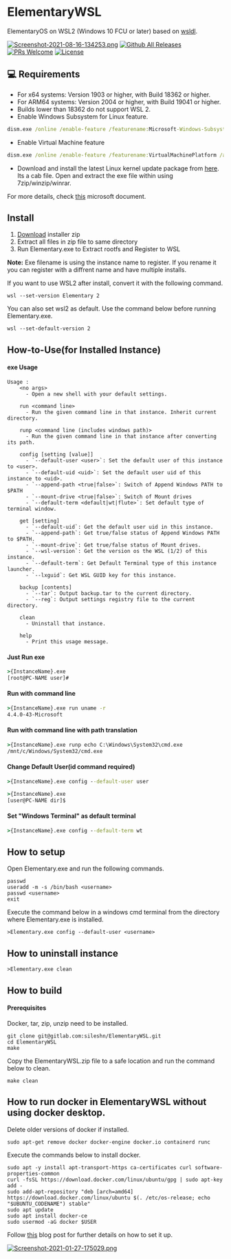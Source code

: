 # ElementaryWSL
ElementaryOS on WSL2 (Windows 10 FCU or later) based on [wsldl](https://github.com/yuk7/wsldl).

[![Screenshot-2021-08-16-134253.png](https://i.postimg.cc/9ftx8cN8/Screenshot-2021-08-16-134253.png)](https://postimg.cc/06jdr1vD)
[![Github All Releases](https://img.shields.io/github/downloads/sileshn/ElementaryWSL/total.svg?style=flat-square)](https://github.com/sileshn/ElementaryWSL/releases)
[![PRs Welcome](https://img.shields.io/badge/PRs-welcome-brightgreen.svg?style=flat-square)](http://makeapullrequest.com)
[![License](https://img.shields.io/github/license/sileshn/ElementaryWSL.svg?style=flat-square)](https://raw.githubusercontent.com/sileshn/ElementaryWSL/main/LICENSE)

## 💻 Requirements
* For x64 systems: Version 1903 or higher, with Build 18362 or higher.
* For ARM64 systems: Version 2004 or higher, with Build 19041 or higher.
* Builds lower than 18362 do not support WSL 2.
* Enable Windows Subsystem for Linux feature.
```cmd
dism.exe /online /enable-feature /featurename:Microsoft-Windows-Subsystem-Linux /all /norestart
```
* Enable Virtual Machine feature
```cmd
dism.exe /online /enable-feature /featurename:VirtualMachinePlatform /all /norestart
```
* Download and install the latest Linux kernel update package from [here](https://www.catalog.update.microsoft.com/Search.aspx?q=wsl). Its a cab file. Open and extract the exe file within using 7zip/winzip/winrar.

For more details, check [this](https://docs.microsoft.com/en-us/windows/wsl/install-win10) microsoft document.

## Install
1. [Download](https://github.com/sileshn/ElementaryWSL/releases/latest) installer zip
2. Extract all files in zip file to same directory
3. Run Elementary.exe to Extract rootfs and Register to WSL

**Note:**
Exe filename is using the instance name to register. If you rename it you can register with a diffrent name and have multiple installs.

If you want to use WSL2 after install, convert it with the following command.
```dos
wsl --set-version Elementary 2
```

You can also set wsl2 as default. Use the command below before running Elementary.exe.
```dos
wsl --set-default-version 2
```

## How-to-Use(for Installed Instance)
#### exe Usage
```
Usage :
    <no args>
      - Open a new shell with your default settings.

    run <command line>
      - Run the given command line in that instance. Inherit current directory.

    runp <command line (includes windows path)>
      - Run the given command line in that instance after converting its path.

    config [setting [value]]
      - `--default-user <user>`: Set the default user of this instance to <user>.
      - `--default-uid <uid>`: Set the default user uid of this instance to <uid>.
      - `--append-path <true|false>`: Switch of Append Windows PATH to $PATH
      - `--mount-drive <true|false>`: Switch of Mount drives
      - `--default-term <default|wt|flute>`: Set default type of terminal window.

    get [setting]
      - `--default-uid`: Get the default user uid in this instance.
      - `--append-path`: Get true/false status of Append Windows PATH to $PATH.
      - `--mount-drive`: Get true/false status of Mount drives.
      - `--wsl-version`: Get the version os the WSL (1/2) of this instance.
      - `--default-term`: Get Default Terminal type of this instance launcher.
      - `--lxguid`: Get WSL GUID key for this instance.

    backup [contents]
      - `--tar`: Output backup.tar to the current directory.
      - `--reg`: Output settings registry file to the current directory.

    clean
      - Uninstall that instance.

    help
      - Print this usage message.
```

#### Just Run exe
```cmd
>{InstanceName}.exe
[root@PC-NAME user]#
```

#### Run with command line
```cmd
>{InstanceName}.exe run uname -r
4.4.0-43-Microsoft
```

#### Run with command line with path translation
```cmd
>{InstanceName}.exe runp echo C:\Windows\System32\cmd.exe
/mnt/c/Windows/System32/cmd.exe
```

#### Change Default User(id command required)
```cmd
>{InstanceName}.exe config --default-user user

>{InstanceName}.exe
[user@PC-NAME dir]$
```

#### Set "Windows Terminal" as default terminal
```cmd
>{InstanceName}.exe config --default-term wt
```

## How to setup

Open Elementary.exe and run the following commands.
```dos
passwd
useradd -m -s /bin/bash <username>
passwd <username>
exit
```
Execute the command below in a windows cmd terminal from the directory where Elementary.exe is installed.
```dos
>Elementary.exe config --default-user <username>
```

## How to uninstall instance
```dos
>Elementary.exe clean

```

## How to build

#### Prerequisites

Docker, tar, zip, unzip need to be installed.

```dos
git clone git@gitlab.com:sileshn/ElementaryWSL.git
cd ElementaryWSL
make

```
Copy the ElementaryWSL.zip file to a safe location and run the command below to clean.
```dos
make clean

```

## How to run docker in ElementaryWSL without using docker desktop.

Delete older versions of docker if installed.
```dos
sudo apt-get remove docker docker-engine docker.io containerd runc

```

Execute the commands below to install docker.
```dos
sudo apt -y install apt-transport-https ca-certificates curl software-properties-common
curl -fsSL https://download.docker.com/linux/ubuntu/gpg | sudo apt-key add -
sudo add-apt-repository "deb [arch=amd64] https://download.docker.com/linux/ubuntu $(. /etc/os-release; echo "$UBUNTU_CODENAME") stable"
sudo apt update
sudo apt install docker-ce
sudo usermod -aG docker $USER
```

Follow [this](https://blog.nillsf.com/index.php/2020/06/29/how-to-automatically-start-the-docker-daemon-on-wsl2/) blog post for further details on how to set it up.

[![Screenshot-2021-01-27-175029.png](https://i.postimg.cc/Z5vGPXwn/Screenshot-2021-01-27-175029.png)](https://postimg.cc/fVZqDqnQ)